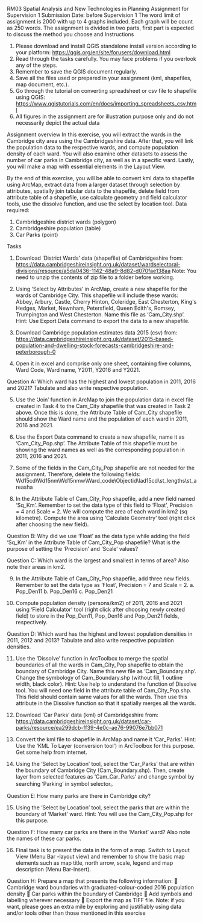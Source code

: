 RM03 Spatial Analysis and New Technologies in Planning
Assignment for Supervision 1
Submission Date: before Supervision 1
The word limit of assignment is 2000 with up to 4 graphs included. Each graph will be count as 250 words. The assignment is divided in two parts, first part is expected to discuss the method you choose and 
Instructions
1.  Please download and install QGIS standalone install version according to your platform: https://qgis.org/en/site/forusers/download.html
2.  Read through the tasks carefully. You may face problems if you overlook any of the steps.
3.  Remember to save the QGIS document regularly. 
4.  Save all the files used or prepared in your assignment (kml, shapefiles, map document, etc.).
5.  Go through the tutorial on converting spreadsheet or csv file to shapefile using QGIS: https://www.qgistutorials.com/en/docs/importing_spreadsheets_csv.html
6.  All figures in the assignment are for illustration purpose only and do not necessarily depict the actual data

Assignment overview
In this exercise, you will extract the wards in the Cambridge city area using the Cambridgeshire data. After that, you will link the population data to the respective wards, and compute population density of each ward. You will also examine other datasets to assess the number of car parks in Cambridge city, as well as in a specific ward. Lastly, you will make a map with essential elements in the Layout View.

By the end of this exercise, you will be able to convert kml data to shapefile using ArcMap, extract data from a larger dataset through selection by attributes, spatially join tabular data to the shapefile, delete field from attribute table of a shapefile, use calculate geometry and field calculator tools, use the dissolve function, and use the select by location tool. 
Data required:
1.  Cambridgeshire district wards (polygon)
2.  Cambridgeshire population (table)
3.  Car Parks (point)

Tasks
1.  Download ‘District Wards’ data (shapefile) of Cambridgeshire from:
https://data.cambridgeshireinsight.org.uk/dataset/wardselectoral-divisions/resource/a5da0436-1142-48a9-8d82-d070fae138aa 
Note: You need to unzip the contents of zip file to a folder before working.

2.  Using ‘Select by Attributes’ in ArcMap, create a new shapefile for the wards of Cambridge City. This shapefile will include these wards: Abbey, Arbury, Castle, Cherry Hinton, Coleridge, East Chesterton, King's Hedges, Market, Newnham, Petersfield, Queen Edith's, Romsey, Trumpington and West Chesterton. Name this file as ‘Cam_City.shp’.
Hint: Use Export Data command to export the data to a new shapefile.
      

3.  Download Cambridge population estimates data 2015 (csv) from:
https://data.cambridgeshireinsight.org.uk/dataset/2015-based-population-and-dwelling-stock-forecasts-cambridgeshire-and-peterborough-0 

4.  Open it in excel and comprise only one sheet, containing five columns, Ward Code, Ward name, Y2011, Y2016 and Y2021.
 

Question A: Which ward has the highest and lowest population in 2011, 2016 and 2021? Tabulate and also write respective population.

5.  Use the ‘Join’ function in ArcMap to join the population data in excel file created in Task 4 to the Cam_City shapefile that was created in Task 2 above. Once this is done, the Attribute Table of Cam_City shapefile should show the Ward name and the population of each ward in 2011, 2016 and 2021.

6.  Use the Export Data command to create a new shapefile, name it as ‘Cam_City_Pop.shp’. The Attribute Table of this shapefile must be showing the ward names as well as the corresponding population in 2011, 2016 and 2021.

7.  Some of the fields in the Cam_City_Pop shapefile are not needed for the assignment. Therefore, delete the following fields:
Wd15cd\Wd15nm\Wd15nmw\Ward_code\Objectid\lad15cd\st_lengths\st_areasha

 

8.  In the Attribute Table of Cam_City_Pop shapefile, add a new field named ‘Sq_Km’. Remember to set the data type of this field to ‘Float’, Precision = 4 and Scale = 2. We will compute the area of each ward in km2 (sq kilometre). Compute the area using ‘Calculate Geometry’ tool (right click after choosing the new field).

Question B: Why did we use ‘Float’ as the data type while adding the field ‘Sq_Km’ in the Attribute Table of Cam_City_Pop shapefile? What is the purpose of setting the ‘Precision’ and ‘Scale’ values?

Question C: Which ward is the largest and smallest in terms of area? Also note their areas in km2.

9.  In the Attribute Table of Cam_City_Pop shapefile, add three new fields. Remember to set the data type as ‘Float’, Precision = 7 and Scale = 2.
a.  Pop_Den11 
b.  Pop_Den16 
c.  Pop_Den21 


10. Compute population density (persons/km2) of 2011, 2016 and 2021 using ‘Field Calculator’ tool (right click after choosing newly created field)  to store in the Pop_Den11, Pop_Den16 and Pop_Den21 fields, respectively.
 

 

Question D: Which ward has the highest and lowest population densities in 2011, 2012 and 2013? Tabulate and also write respective population densities.

11. Use the ‘Dissolve’ function in ArcToolbox to merge the spatial boundaries of all the wards in Cam_City_Pop shapefile to obtain the boundary of Cambridge City. Name this new file as ‘Cam_Boundary.shp’. Change the symbology of Cam_Boundary.shp (without fill, 1 outline width, black color).
Hint: Use help to understand the function of Dissolve tool. You will need one field in the attribute table of Cam_City_Pop.shp. This field should contain same values for all the wards. Then use this attribute in the Dissolve function so that it spatially merges all the wards.
 

12. Download ‘Car Parks’ data (kml) of Cambridgeshire from: 
https://data.cambridgeshireinsight.org.uk/dataset/car-parks/resource/ea299dcb-ff39-4e0c-ae76-99076e7bb071


13. Convert the kml file to shapefile in ArcMap and name it ‘Car_Parks’.
Hint: Use the ‘KML To Layer (conversion tool’) in ArcToolbox for this purpose. Get some help from internet. 
 

14. Using the ‘Select by Location’ tool, select the ‘Car_Parks’ that are within the boundary of Cambridge City (Cam_Boundary.shp). Then, create layer from selected features as ‘Cam_Car_Parks’ and change symbol by searching ‘Parking’ in symbol selector。
 

Question E: How many parks are there in Cambridge city?

15. Using the ‘Select by Location’ tool, select the parks that are within the boundary of ‘Market’ ward.
Hint: You will use the Cam_City_Pop.shp for this purpose.

Question F: How many car parks are there in the ‘Market’ ward? Also note the names of these car  parks.

16. Final task is to present the data in the form of a map. Switch to Layout View (Menu Bar -layout view) and remember to show the basic map elements such as map title, north arrow, scale, legend and map description (Menu Bar-Insert). 
        

Question H: Prepare a map that presents the following information:
   Cambridge ward boundaries with graduated-colour-coded 2016 population density
   Car parks within the boundary of Cambridge
   Add symbols and labelling wherever necessary
   Export the map as TIFF file.
Note: if you want, please goes an extra mile by exploring and justifiably using data and/or tools other than those mentioned in this exercise


 


